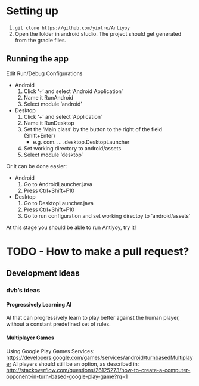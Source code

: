 
# Setting up

1. `git clone https://github.com/yiotro/Antiyoy`
2. Open the folder in android studio. The project should get generated from the gradle files.

## Running the app

Edit Run/Debug Configurations
* Android
   1. Click ‘+’ and select ‘Android Application’
   1. Name it RunAndroid
   1. Select module ‘android’
* Desktop
   1. Click ‘+’ and select ‘Application’
   1. Name it RunDesktop
   1. Set the ‘Main class’ by the button to the right of the field (Shift+Enter)
      * e.g. com. … .desktop.DesktopLauncher
   1. Set working directory to android/assets
   1. Select module ‘desktop’

Or it can be done easier:
* Android
   1. Go to AndroidLauncher.java
   1. Press Ctrl+Shift+F10
* Desktop
   1. Go to DesktopLauncher.java
   1. Press Ctrl+Shift+F10
   1. Go to run configuration and set working directoy to ‘android/assets’

At this stage you should be able to run Antiyoy, try it!

# TODO - How to make a pull request?

## Development Ideas

### dvb’s ideas

#### Progressively Learning AI
AI that can progressively learn to play better against the human player, without a constant predefined set of rules. 

#### Multiplayer Games
Using Google Play Games Services:
https://developers.google.com/games/services/android/turnbasedMultiplayer
AI players should still be an option, as described in:
http://stackoverflow.com/questions/26125273/how-to-create-a-computer-opponent-in-turn-based-google-play-game?rq=1

